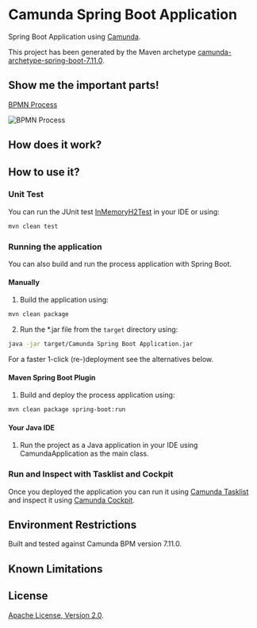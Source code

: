# Camunda Spring Boot Application
Spring Boot Application using [Camunda](http://docs.camunda.org).

This project has been generated by the Maven archetype
[camunda-archetype-spring-boot-7.11.0](http://docs.camunda.org/latest/guides/user-guide/#process-applications-maven-project-templates-archetypes).

## Show me the important parts!
[BPMN Process](src/main/resources/process.bpmn)

![BPMN Process](src/main/resources/process.png)

## How does it work?

## How to use it?

### Unit Test
You can run the JUnit test [InMemoryH2Test](src/main/resources/archetype-resources/src/test/java/ProcessTest.java) in your IDE or using:
```bash
mvn clean test
```

### Running the application
You can also build and run the process application with Spring Boot.

#### Manually
1. Build the application using:
```bash
mvn clean package
```
2. Run the *.jar file from the `target` directory using:
```bash
java -jar target/Camunda Spring Boot Application.jar
```

For a faster 1-click (re-)deployment see the alternatives below.

#### Maven Spring Boot Plugin
1. Build and deploy the process application using:
```bash
mvn clean package spring-boot:run
```

#### Your Java IDE
1. Run the project as a Java application in your IDE using CamundaApplication as the main class.

### Run and Inspect with Tasklist and Cockpit
Once you deployed the application you can run it using
[Camunda Tasklist](http://docs.camunda.org/latest/guides/user-guide/#tasklist)
and inspect it using
[Camunda Cockpit](http://docs.camunda.org/latest/guides/user-guide/#cockpit).

## Environment Restrictions
Built and tested against Camunda BPM version 7.11.0.

## Known Limitations

## License
[Apache License, Version 2.0](http://www.apache.org/licenses/LICENSE-2.0).

<!-- HTML snippet for index page
  <tr>
    <td><img src="snippets/Camunda_Test/src/main/resources/process.png" width="100"></td>
    <td><a href="snippets/Camunda_Test">Camunda Spring Boot Application</a></td>
    <td>Spring Boot Application using [Camunda](http://docs.camunda.org).</td>
  </tr>
-->
<!-- Tweet
New @Camunda example: Camunda Spring Boot Application - Spring Boot Application using [Camunda](http://docs.camunda.org). https://github.com/camunda-consulting/code/tree/master/snippets/Camunda_Test
-->